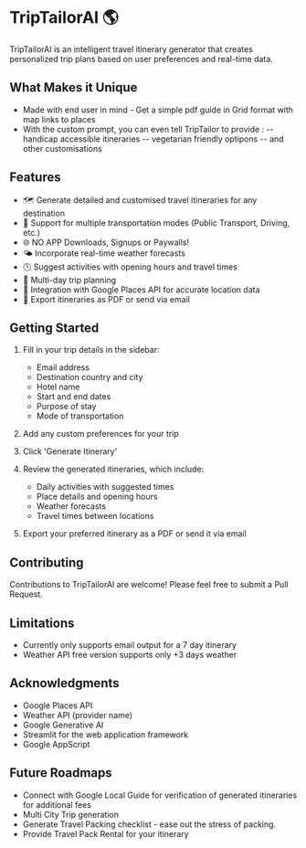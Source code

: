 # TripTailorAI 🌎

TripTailorAI is an intelligent travel itinerary generator that creates personalized trip plans based on user preferences and real-time data.

## What Makes it Unique
- Made with end user in mind - Get a simple pdf guide in Grid format with map links to places
- With the custom prompt, you can even tell TripTailor to provide :
-- handicap accessible itineraries
-- vegetarian friendly optipons
-- and other customisations

## Features
- 🗺️ Generate detailed and customised travel itineraries for any destination
- 🚗 Support for multiple transportation modes (Public Transport, Driving, etc.)
- 🌐 NO APP Downloads, Signups or Paywalls!
- 🌤️ Incorporate real-time weather forecasts
- 🕒 Suggest activities with opening hours and travel times
- 📅 Multi-day trip planning
- 🔎 Integration with Google Places API for accurate location data
- 📧 Export itineraries as PDF or send via email

## Getting Started
1. Fill in your trip details in the sidebar:
   - Email address
   - Destination country and city
   - Hotel name
   - Start and end dates
   - Purpose of stay
   - Mode of transportation

2. Add any custom preferences for your trip

3. Click 'Generate Itinerary'

4. Review the generated itineraries, which include:
   - Daily activities with suggested times
   - Place details and opening hours
   - Weather forecasts
   - Travel times between locations

5. Export your preferred itinerary as a PDF or send it via email

## Contributing
Contributions to TripTailorAI are welcome! Please feel free to submit a Pull Request.

## Limitations
- Currently only supports email output for a 7 day itinerary
- Weather API free version supports only +3 days weather

## Acknowledgments
- Google Places API
- Weather API (provider name)
- Google Generative AI
- Streamlit for the web application framework
- Google AppScript

## Future Roadmaps
- Connect with Google Local Guide for verification of generated itineraries for additional fees
- Multi City Trip generation
- Generate Travel Packing checklist - ease out the stress of packing.
- Provide Travel Pack Rental for your itinerary
